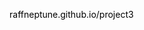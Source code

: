<a href="https://raffneptune.github.io/project3/index.html" style="color: black; text-decoration: none;">raffneptune.github.io/project3</a>
